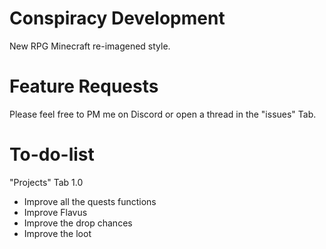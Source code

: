# Conspiracy Development
New RPG Minecraft re-imagened style.




# Feature Requests
Please feel free to PM me on Discord or open a thread in the "issues" Tab.




# To-do-list
"Projects" Tab 1.0
- Improve all the quests functions
- Improve Flavus
- Improve the drop chances
- Improve the loot
